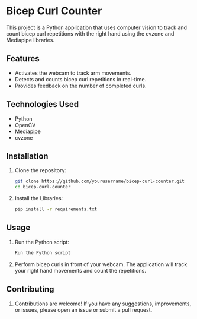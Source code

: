 # Bicep Curl Counter

This project is a Python application that uses computer vision to track and count bicep curl repetitions with the right hand using the cvzone and Mediapipe libraries.

## Features

- Activates the webcam to track arm movements.
- Detects and counts bicep curl repetitions in real-time.
- Provides feedback on the number of completed curls.

## Technologies Used

- Python
- OpenCV
- Mediapipe
- cvzone

## Installation

1. Clone the repository:
   ```sh
   git clone https://github.com/yourusername/bicep-curl-counter.git
   cd bicep-curl-counter

2. Install the Libraries:
    ```sh
    pip install -r requirements.txt

## Usage

1. Run the Python script:
   ```sh
   Run the Python script
2. Perform bicep curls in front of your webcam. The application will track your right hand movements and count the repetitions.

## Contributing

1. Contributions are welcome! If you have any suggestions, improvements, or issues, please open an issue or submit a pull request.
